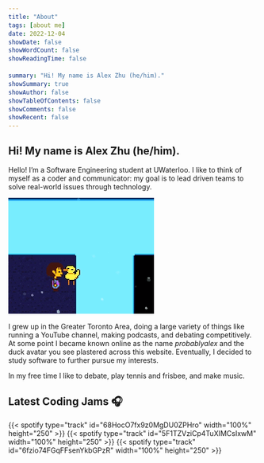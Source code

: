 ```yaml
---
title: "About"
tags: [about me]
date: 2022-12-04
showDate: false
showWordCount: false
showReadingTime: false

summary: "Hi! My name is Alex Zhu (he/him)."
showSummary: true
showAuthor: false
showTableOfContents: false
showComments: false
showRecent: false
---
```

## Hi! My name is Alex Zhu (he/him).

Hello! I’m a Software Engineering student at UWaterloo. I like to think of myself as a coder and communicator: my goal is to lead driven teams to solve real-world issues through technology.

![Bird That Carries You Over A Disproportionately Small Gap](bird.gif "&quot;Bird That Carries You Over A Disproportionately Small Gap&quot; from Undertale that inspired my online avatar")

I grew up in the Greater Toronto Area, doing a large variety of things like running a YouTube channel, making podcasts, and debating competitively. At some point I became known online as the name *probablyalex* and the duck avatar you see plastered across this website. Eventually, I decided to study software to further pursue my interests.

In my free time I like to debate, play tennis and frisbee, and make music.

## Latest Coding Jams 🎧
{{< spotify type="track" id="68HocO7fx9z0MgDU0ZPHro" width="100%" height="250" >}}
{{< spotify type="track" id="5F1TZVziCp4TuXIMCsIxwM" width="100%" height="250" >}}
{{< spotify type="track" id="6fzio74FGqFFsenYkbGPzR" width="100%" height="250" >}}